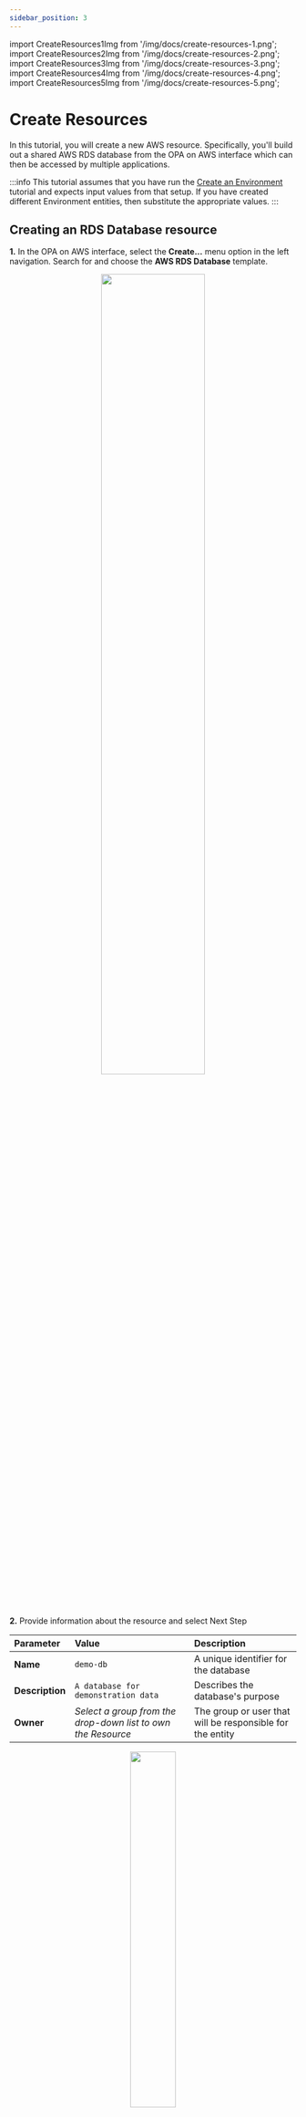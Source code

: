 ```yaml
---
sidebar_position: 3
---
```

import CreateResources1Img from '/img/docs/create-resources-1.png';
import CreateResources2Img from '/img/docs/create-resources-2.png';
import CreateResources3Img from '/img/docs/create-resources-3.png';
import CreateResources4Img from '/img/docs/create-resources-4.png';
import CreateResources5Img from '/img/docs/create-resources-5.png';

# Create Resources

In this tutorial, you will create a new AWS resource.  Specifically, you'll build out a shared AWS RDS database from the OPA on AWS interface which can then be accessed by multiple applications.

:::info
This tutorial assumes that you have run the [Create an Environment](/docs/tutorials/create-environments) tutorial and expects input values from that setup.  If you have created different Environment entities, then substitute the appropriate values.
:::

## Creating an RDS Database resource

**1.**  In the OPA on AWS interface, select the **Create...** menu option in the left navigation. Search for and choose the **AWS RDS Database** template.

<center><img src={CreateResources1Img} width="60%" height="auto" /></center>

**2.**  Provide information about the resource and select Next Step

| Parameter | Value  | Description |
| :- | :- | :- |
| **Name** | `demo-db` | A unique identifier for the database |
| **Description** | `A database for demonstration data` | Describes the database's purpose |
| **Owner** | _Select a group from the drop-down list to own the Resource_ | The group or user that will be responsible for the entity |

<center><img src={CreateResources2Img} width="40%" height="auto" /></center>

**3.** Next, provide deployment information for the resource and select **Next Step**

| Parameter | Value  | Description |
| :- | :- | :- |
| **AWS Environment** | *the **ecs-dev** environment will be pre-selected since it is the only environment available* | The AWS Environment in which you want to deploy your application to. The environment that we created in a previous tutorial will already be selected for you |

<center><img src={CreateResources3Img} width="40%" height="auto" /></center>

**4.**  Provide database configuration information and select **Next Step**

| Parameter | Value  | Description |
| :- | :- | :- |
| **Database Name** | `demodb` | The name of a default database to create in the RDS instance |
| **Object Name** | `user` | The name of the object that you will track in the default database. |
| **Database Engine** | Select **PostgreSQL** | The engine of the SQL database |
| **Database Size** | Select **Small (20GB)** | The size of the database that will be deployed |

<center><img src={CreateResources4Img} width="55%" height="auto" /></center>

**5.** Provide Repository information and select **Next Step**
Choose a repository for this database's infrastructure source code and entity information - you can use `demo-db`

**6.** Create the database by clicking the **Create** button

<center><img src={CreateResources5Img} width="60%" height="auto" /></center>

The template scaffolding action will fetch a `catalog-info.yaml` file (used to define entities), replace the placeholders with our input we just provided, push the file to a new repo, and register it to the Backstage catalog.  A CI/CD pipeline in our new repository will begin executing to provision the new database.  You can monitor the progress of the pipeline in the "CI/CD" tab of the new resource entity.